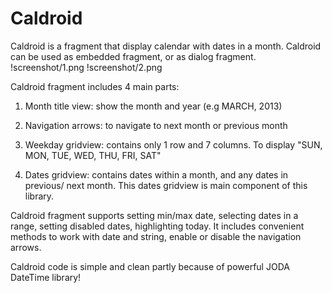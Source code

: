 Caldroid
========

Caldroid is a fragment that display calendar with dates in a month. Caldroid can be used as embedded fragment, or as dialog fragment.
!screenshot/1.png
!screenshot/2.png
  
Caldroid fragment includes 4 main parts:
  
1) Month title view: show the month and year (e.g MARCH, 2013)
  
2) Navigation arrows: to navigate to next month or previous month
  
3) Weekday gridview: contains only 1 row and 7 columns. To display
  "SUN, MON, TUE, WED, THU, FRI, SAT"
  
4) Dates gridview: contains dates within a month, and any dates in previous/
  next month. This dates gridview is main component of this library.
  
Caldroid fragment supports setting min/max date, selecting dates in a range, setting disabled dates, highlighting today. It includes convenient methods to  work with date and string, enable or disable the navigation arrows.
  
Caldroid code is simple and clean partly because of powerful JODA DateTime library!
